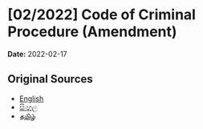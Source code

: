 # [02/2022] Code of Criminal Procedure (Amendment)

**Date:** 2022-02-17

## Original Sources

- [English](https://documents.gov.lk/view/acts/2022/2/02-2022_E.pdf)
- [සිංහල](https://documents.gov.lk/view/acts/2022/2/02-2022_S.pdf)
- [தமிழ்](https://documents.gov.lk/view/acts/2022/2/02-2022_T.pdf)
